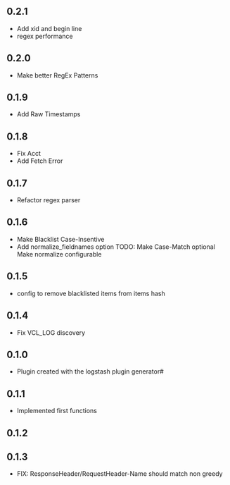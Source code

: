 ## 0.2.1
  - Add xid and begin line
  - regex performance
## 0.2.0
  - Make better RegEx Patterns
## 0.1.9
  - Add Raw Timestamps
## 0.1.8
  - Fix Acct
  - Add Fetch Error
## 0.1.7
  - Refactor regex parser
## 0.1.6
  - Make Blacklist Case-Insentive
  - Add normalize_fieldnames option 
  TODO: Make Case-Match optional
        Make normalize configurable
## 0.1.5
  - config to remove blacklisted items from items hash
## 0.1.4
  - Fix VCL_LOG discovery
## 0.1.0
  - Plugin created with the logstash plugin generator#
## 0.1.1
  - Implemented first functions
## 0.1.2
## 0.1.3
  - FIX: ResponseHeader/RequestHeader-Name should match non greedy
